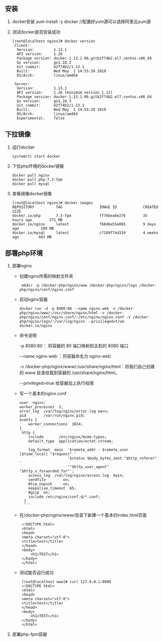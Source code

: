 ## 安装

  1. docker安装
     yum install -y docker  //配置好yum源可以选择阿里云yum源
  
  2. 测试docker是否安装成功
     ```
     [root@localhost nginx]# docker version
      Client:
       Version:         1.13.1
       API version:     1.26
       Package version: docker-1.13.1-96.gitb2f74b2.el7.centos.x86_64
       Go version:      go1.10.3
       Git commit:      b2f74b2/1.13.1
       Built:           Wed May  1 14:55:20 2019
       OS/Arch:         linux/amd64

      Server:
       Version:         1.13.1
       API version:     1.26 (minimum version 1.12)
       Package version: docker-1.13.1-96.gitb2f74b2.el7.centos.x86_64
       Go version:      go1.10.3
       Git commit:      b2f74b2/1.13.1
       Built:           Wed May  1 14:55:20 2019
       OS/Arch:         linux/amd64
       Experimental:    false
      ```
     
## 下拉镜像

   1. 运行docker
      ```
      systemctl start docker
      ``` 
   2. 下拉php环境的docker镜像
      ```
      docker pull nginx
      docker pull php:7.3-fpm
      docker pull mysql
      ``` 
   3. 查看镜像docker镜像
       ```
       [root@localhost nginx]# docker images
       REPOSITORY          TAG                 IMAGE ID            CREATED             SIZE
       docker.io/php       7.3-fpm             ff76bea6e276        35 hours ago        371 MB
       docker.io/nginx     latest              f68d6e55e065        9 days ago          109 MB
       docker.io/mysql     latest              c7109f74d339        4 weeks ago         443 MB
       ```
## 部署php环境
   1. 部署nginx
   
      - 创建nginx所需的映射文件夹
          ```
           mkdir -p /docker-php/nginx/www /docker-php/nginx/logs /docker-php/nginx/conf/nginx.conf
          ```
      
      - 启动nginx容器
          ```
          docker run -d -p 8080:80 --name nginx-web -v /docker-php/nginx/www/:/usr/share/nginx/html -v /docker-php/nginx/conf/nginx.conf/:/etc/nginx/nginx.conf -v /docker-php/nginx/logs/:/var/log/nginx --privileged=true docker.io/nginx
          ```
      - 命令说明
      
          -p 8080:80： 将容器的 80 端口映射到主机的 8080 端口

          --name nginx-web ：将容器命名为 nginx-web 

          -v /docker-php/nginx/www/:/usr/share/nginx/html：将我们自己创建的 www 目录挂载到容器的 /usr/share/nginx/html。

          --privileged=true 给容器加上执行权限
      - 写一个基本的nginx.conf
          ```
          user  nginx;
          worker_processes  1;
          error_log  /var/log/nginx/error.log warn;
          pid        /var/run/nginx.pid;
          events {
              worker_connections  1024;
          }
           http {
              include       /etc/nginx/mime.types;
              default_type  application/octet-stream;

              log_format  main  '$remote_addr - $remote_user [$time_local] "$request" '
                                '$status $body_bytes_sent "$http_referer" '
                                '"$http_user_agent" "$http_x_forwarded_for"';
              access_log  /var/log/nginx/access.log  main;
              sendfile        on;
              #tcp_nopush     on;
              keepalive_timeout  65;
              #gzip  on;
              include /etc/nginx/conf.d/*.conf;
            }
            ```
      - 在/docker-php/nginx/www/目录下新建一个基本的index.html页面
         ```
          <!DOCTYPE html>
          <html>
          <head>
          <meta charset="utf-8">
          <title>test</title>
          </head>
          <body>
              <h1>TEST</h1>
          </body>
          </html>
         ```
      - 测试能否运行成功
         ```
          [root@localhost www]# curl 127.0.0.1:8080
          <!DOCTYPE html>
          <html>
          <head>
          <meta charset="utf-8">
          <title>test</title>
          </head>
          <body>
              <h1>TEST</h1>
          </body>
          </html>
         ```
   2. 部署php-fpm容器    
         
      
        

